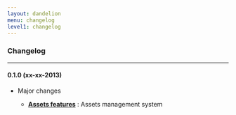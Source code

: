 ```yaml
---
layout: dandelion
menu: changelog
level1: changelog
---
```


<h3>Changelog</h3>
<hr />

<h4>0.1.0 (xx-xx-2013)</h4>

 * Major changes

	*	**[Assets features](/dandelion/features/assets/)** : Assets management system